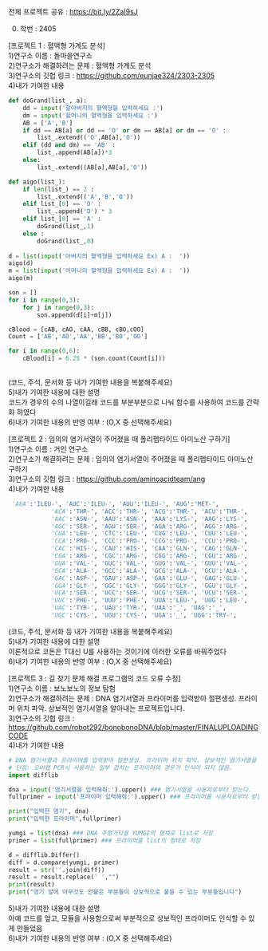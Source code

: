 전체 프로젝트 공유 : https://bit.ly/2ZaI9sJ<br>

0. 학번 : 2405<br>

[프로젝트 1 : 혈액형 가계도 분석]<br>
1)연구소 이름 : 돌마을연구소<br>
2)연구소가 해결하려는 문제 : 혈액형 가계도 분석<br>
3)연구소의 깃헙 링크 : https://github.com/eunjae324/2303-2305<br>
4)내가 기여한 내용<br>
```python
def doGrand(list_, a):
    dd = input('할아버지의 혈액형을 입력하세요 :')
    dm = input('할머니의 혈액형을 입력하세요 :')
    AB = ['A','B']
    if dd == AB[a] or dd == 'O' or dm == AB[a] or dm == 'O' :
        list_.extend(('O',AB[a],'O'))
    elif (dd and dm) == 'AB' :
        list_.append(AB[a])*3
    else:
        list_.extend((AB[a],AB[a],'O'))

def aigo(list_):
    if len(list_) == 2 :
        list_.extend(('A','B','O'))
    elif list_[0] == 'O' :
        list_.append('O') * 3
    elif list_[0] == 'A' :
        doGrand(list_,1)
    else : 
        doGrand(list_,0)
            
d = list(input('아버지의 혈액형을 입력하세요 Ex) A :  '))
aigo(d)
m = list(input('어머니의 혈액형을 입력하세요 Ex) A :  '))
aigo(m)

son = []
for i in range(0,3):
    for j in range(0,3):
        son.append(d[i]+m[j])

cBlood = [cAB, cAO, cAA, cBB, cBO,cOO]
Count = ['AB','AO','AA','BB','BO','OO']

for i in range(0,6):
    cBlood[i] = 6.25 * (son.count(Count[i]))
    
```
(코드, 주석, 문서화 등 내가 기여한 내용을 복붙해주세요)<br>
5)내가 기여한 내용에 대한 설명<br>
코드가 경우의 수의 나열이길래 코드를 부분부분으로 나눠 함수를 사용하여 코드를 간략화 하였다<br>
6)내가 기여한 내용의 반영 여부 : (O,X 중 선택해주세요)<br>

[프로젝트 2 : 임의의 염기서열이 주어졌을 때 폴리펩타이드 아미노산 구하기]<br>
1)연구소 이름 : 거인 연구소<br>
2)연구소가 해결하려는 문제 : 임의의 염기서열이 주어졌을 때 폴리펩타이드 아미노산 구하기<br>
3)연구소의 깃헙 링크 : https://github.com/aminoacidteam/ang<br>
4)내가 기여한 내용<br>
```python
 'AUA':'ILEU-', 'AUC':'ILEU-', 'AUU':'ILEU-', 'AUG':'MET-', 
	        'ACA':'THR-', 'ACC':'THR-', 'ACG':'THR-', 'ACU':'THR-', 
	        'AAC':'ASN-', 'AAU':'ASN-', 'AAA':'LYS-', 'AAG':'LYS-', 
	        'AGC':'SER-', 'AGU':'SER-', 'AGA':'ARG-', 'AGG':'ARG-',                  
	        'CUA':'LEU-', 'CTC':'LEU-', 'CUG':'LEU-', 'CUU':'LEU-', 
	        'CCA':'PRO-', 'CCC':'PRO-', 'CCG':'PRO-', 'CCU':'PRO-', 
	        'CAC':'HIS-', 'CAU':'HIS-', 'CAA':'GLN-', 'CAG':'GLN-', 
	        'CGA':'ARG-', 'CGC':'ARG-', 'CGG':'ARG-', 'CGU':'ARG-', 
	        'GUA':'VAL-', 'GUC':'VAL-', 'GUG':'VAL-', 'GUU':'VAL-', 
	        'GCA':'ALA-', 'GCC':'ALA-', 'GCG':'ALA-', 'GCU':'ALA-', 
	        'GAC':'ASP-', 'GAU':'ASP-', 'GAA':'GLU-', 'GAG':'GLU-', 
	        'GGA':'GLY-', 'GGC':'GLY-', 'GGG':'GLY-', 'GGU':'GLY-', 
	        'UCA':'SER-', 'UCC':'SER-', 'UCG':'SER-', 'UCU':'SER-', 
	        'UUC':'PHE-', 'UUU':'PHE-', 'UUA':'LEU-', 'UUG':'LEU-', 
	        'UAC':'TYR-', 'UAU':'TYR-', 'UAA':'_', 'UAG':'_', 
	        'UGC':'CYS-', 'UGU':'CYS-', 'UGA':'_', 'UGG':'TRY-', 
```
(코드, 주석, 문서화 등 내가 기여한 내용을 복붙해주세요)<br>
5)내가 기여한 내용에 대한 설명<br>
이론적으로 코돈은 T대신 U를 사용하는 것이기에 이러한 오류를 바꿔주었다<br>
6)내가 기여한 내용의 반영 여부 : (O,X 중 선택해주세요)<br>

[프로젝트 3 : 길 찾기 문제 해결 프로그램의 코드 오류 수정]<br>
1)연구소 이름 : 보노보노의 정보 탐험<br>
2)연구소가 해결하려는 문제 : DNA 염기서열과 프라이머를 입력받아 절편생성. 프라이머 위치 파악. 상보적인 염기서열을 알아내는 프로젝트입니다. <br>
3)연구소의 깃헙 링크 : https://github.com/robot292/bonobonoDNA/blob/master/FINALUPLOADINGCODE<br>
4)내가 기여한 내용<br>
```python
# DNA 염기서열과 프라이머를 입력받아 절편생성. 프라이머 위치 파악. 상보적인 염기서열을 알아내는 프로젝트입니다. 
# 단점: 오버랩 PCR시 사용하는 일부 겹치는 프라이머의 경우가 인식이 되지 않음.
import difflib

dna = input('염기서열을 입력해줘:').upper() ### 염기서열을 사용자로부터 받는다.
fullprimer = input('프라이머 입력해줘:').upper() ### 프라이머를 사용자로부터 받는다.

print("입력한 염기", dna)
print("입력한 프라이머",fullprimer)

yumgi = list(dna) ### DNA 주형가닥을 YUMGI의 형채로 list로 저장
primer = list(fullprimer) ### 프라이머를 list의 형태로 저장

d = difflib.Differ()
diff = d.compare(yumgi, primer)
result = str(''.join(diff))
result = result.replace(' ',"")
print(result)
print("염기 앞에 아무것도 안붙은 부분들이 상보적으로 붙을 수 있는 부분들입니다")
```

5)내가 기여한 내용에 대한 설명<br>
아예 코드를 엎고, 모듈을 사용함으로써 부분적으로 상보적인 프라이머도 인식할 수 있게 만들었음<br>
6)내가 기여한 내용의 반영 여부 : (O,X 중 선택해주세요)<br>
